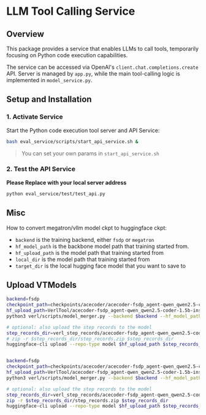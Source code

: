 # LLM Tool Calling Service

## Overview
This package provides a service that enables LLMs to call tools, temporarily focusing on Python code execution capabilities.

The service can be accessed via OpenAI's `client.chat.completions.create` API.
Server is managed by `app.py`, while the main tool-calling logic is implemented in `model_service.py`.

## Setup and Installation

### 1. Activate Service

Start the Python code execution tool server and API Service:

```bash
bash eval_service/scripts/start_api_service.sh &
```

> You can set your own params in `start_api_service.sh`

### 2. Test the API Service

**Please Replace with your local server address**

```bash
python eval_service/test/test_api.py
```

## Misc

How to convert megatron/vllm model ckpt to huggingface ckpt:
- `backend` is the training backend, either `fsdp` or `megatron`
- `hf_model_path` is the backbone model path that training started from. 
- `hf_upload_path` is the model path that training started from
- `local_dir` is the model path that training started from
- `target_dir` is the local hugging face model that you want to save to

## Upload VTModels

```bash
backend=fsdp
checkpoint_path=checkpoints/acecoder/acecoder-fsdp_agent-qwen_qwen2.5-coder-1.5b-instruct-grpo-n16-b128-t1.0-lr1e-6-69k-sys12-mtrl-d1fo/bak_global_step_280_bak/actor
hf_upload_path=VerlTool/acecoder-fsdp_agent-qwen_qwen2.5-coder-1.5b-instruct-grpo-69k-sys12-mtrl-d1fo-280-step
python3 verl/scripts/model_merger.py --backend $backend --hf_model_path $checkpoint_path/huggingface --hf_upload_path "$hf_upload_path" --local_dir $checkpoint_path --target_dir $checkpoint_path/huggingface

# optional: also upload the step records to the model
step_records_dir=verl_step_records/acecoder-fsdp_agent-qwen_qwen2.5-coder-1.5b-instruct-grpo-n16-b128-t1.0-lr1e-6-69k-sys12-mtrl-d1fo
# zip -r $step_records_dir/step_records.zip $step_records_dir 
huggingface-cli upload --repo-type model $hf_upload_path $step_records_dir/step_records.zip 


backend=fsdp
checkpoint_path=checkpoints/acecoder/acecoder-fsdp_agent-qwen_qwen2.5-coder-1.5b-instruct-grpo-n16-b128-t1.0-lr1e-6-69k-sys12-mtrl-d1fo/global_step_535/actor
hf_upload_path=VerlTool/acecoder-fsdp_agent-qwen_qwen2.5-coder-1.5b-instruct-grpo-69k-sys12-mtrl-d1fo-535-step
python3 verl/scripts/model_merger.py --backend $backend --hf_model_path $checkpoint_path/huggingface --hf_upload_path "$hf_upload_path" --local_dir $checkpoint_path --target_dir $checkpoint_path/huggingface

# optional: also upload the step records to the model
step_records_dir=verl_step_records/acecoder-fsdp_agent-qwen_qwen2.5-coder-1.5b-instruct-grpo-n16-b128-t1.0-lr1e-6-69k-sys12-mtrl-d1fo
zip -r $step_records_dir/step_records.zip $step_records_dir 
huggingface-cli upload --repo-type model $hf_upload_path $step_records_dir/step_records.zip 
```